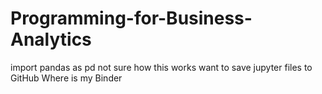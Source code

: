 # Programming-for-Business-Analytics
import pandas as pd
not sure how this works
want to save jupyter files to GitHub
Where is my Binder
